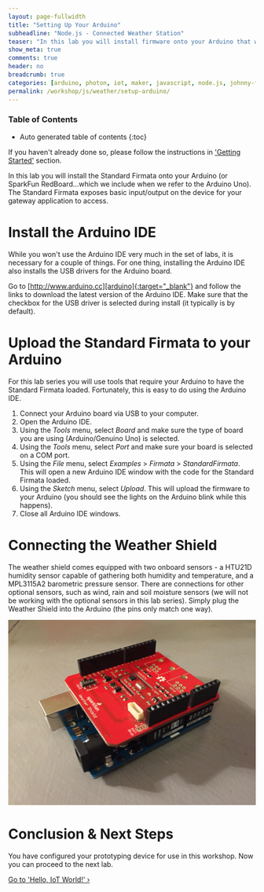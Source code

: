 ```yaml
---
layout: page-fullwidth
title: "Setting Up Your Arduino"
subheadline: "Node.js - Connected Weather Station"
teaser: "In this lab you will install firmware onto your Arduino that will enable communication with the gateway application."
show_meta: true
comments: true
header: no
breadcrumb: true
categories: [arduino, photon, iot, maker, javascript, node.js, johnny-five]
permalink: /workshop/js/weather/setup-arduino/
---
```

### Table of Contents
*  Auto generated table of contents
{:toc}

If you haven't already done so, please follow the instructions in ['Getting Started'](./getting-started/) section.

In this lab you will install the Standard Firmata onto your Arduino (or SparkFun RedBoard...which we include when we refer to the Arduino Uno). The Standard Firmata exposes basic input/output on the device for your gateway application to access.

# Install the Arduino IDE
While you won't use the Arduino IDE very much in the set of labs, it is necessary for a couple of things. For one thing, installing the Arduino IDE also installs the USB drivers for the Arduino board.

Go to [http://www.arduino.cc][arduino]{:target="_blank"} and follow the links to download the latest version of the Arduino IDE. Make sure that the checkbox for the USB driver is selected during install (it typically is by default).

# Upload the Standard Firmata to your Arduino
For this lab series you will use tools that require your Arduino to have the Standard Firmata loaded. Fortunately, this is easy to do using the Arduino IDE.

1. Connect your Arduino board via USB to your computer.
2. Open the Arduino IDE.
3. Using the _Tools_ menu, select _Board_ and make sure the type of board you are using (Arduino/Genuino Uno) is selected.
4. Using the _Tools_ menu, select _Port_ and make sure your board is selected on a COM port.
5. Using the _File_ menu, select _Examples_ > _Firmata_ > _StandardFirmata_. This will open a new Arduino IDE window with the code for the Standard Firmata loaded.
6. Using the _Sketch_ menu, select _Upload_. This will upload the firmware to your Arduino (you should see the lights on the Arduino blink while this happens).
7. Close all Arduino IDE windows.

# Connecting the Weather Shield
The weather shield comes equipped with two onboard sensors - a HTU21D humidity sensor capable of gathering both humidity and temperature, and a MPL3115A2 barometric pressure sensor. There are connections for other optional sensors, such as wind, rain and soil moisture sensors (we will not be working with the optional sensors in this lab series). Simply plug the Weather Shield into the Arduino (the pins only match one way).

![Arduino Weather Shield](/images/devices/arduino-weather-station-1306x979.jpg)

# Conclusion &amp; Next Steps
You have configured your prototyping device for use in this workshop. Now you can proceed to the next lab.

<a class="radius button small" href="../hello-iot-world/">Go to  'Hello, IoT World!' ›</a>

[uno]: http://www.arduino.cc/en/Main/ArduinoBoardUno
[yun]: http://www.arduino.cc/en/Main/ArduinoBoardYun
[arduino]: http://www.arduino.cc